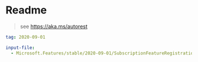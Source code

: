 # Readme

> see https://aka.ms/autorest

```yaml
tag: 2020-09-01
```

```yaml $(tag) == '2020-09-01'
input-file: 
  - Microsoft.Features/stable/2020-09-01/SubscriptionFeatureRegistration.json
```
